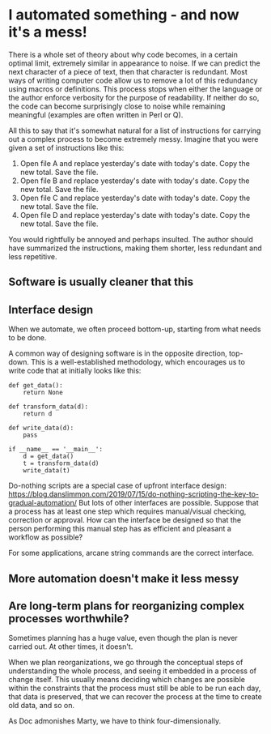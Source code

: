 # I automated something - and now it's a mess!

There is a whole set of theory about why code becomes, in a certain optimal limit, extremely similar in appearance to noise.
If we can predict the next character of a piece of text, then that character is redundant.
Most ways of writing computer code allow us to remove a lot of this redundancy using macros or definitions.
This process stops when either the language or the author enforce verbosity for the purpose of readability.
If neither do so, the code can become surprisingly close to noise while remaining meaningful (examples are often written in Perl or Q).

All this to say that it's somewhat natural for a list of instructions for carrying out a complex process to become extremely messy.
Imagine that you were given a set of instructions like this:

1. Open file A and replace yesterday's date with today's date. Copy the new total. Save the file.
2. Open file B and replace yesterday's date with today's date. Copy the new total. Save the file.
3. Open file C and replace yesterday's date with today's date. Copy the new total. Save the file.
4. Open file D and replace yesterday's date with today's date. Copy the new total. Save the file.

You would rightfully be annoyed and perhaps insulted. The author should have summarized the instructions, making them shorter, less redundant and less repetitive.

## Software is usually cleaner that this

## Interface design

When we automate, we often proceed bottom-up, starting from what needs to be done.

A common way of designing software is in the opposite direction, top-down.
This is a well-established methodology, which encourages us to write code that at initially looks like this:

```
def get_data():
    return None
    
def transform_data(d):
    return d
    
def write_data(d):
    pass
    
if __name__ == '__main__':
    d = get_data()
    t = transform_data(d)
    write_data(t)
```

Do-nothing scripts are a special case of upfront interface design: https://blog.danslimmon.com/2019/07/15/do-nothing-scripting-the-key-to-gradual-automation/
But lots of other interfaces are possible.
Suppose that a process has at least one step which requires manual/visual checking, correction or approval.
How can the interface be designed so that the person performing this manual step has as efficient and pleasant a workflow as possible?

For some applications, arcane string commands are the correct interface.

## More automation doesn't make it less messy

## Are long-term plans for reorganizing complex processes worthwhile?

Sometimes planning has a huge value, even though the plan is never carried out. At other times, it doesn't.

When we plan reorganizations, we go through the conceptual steps of understanding the whole process, and seeing it embedded in a process of change itself.
This usually means deciding which changes are possible within the constraints that the process must still be able to be run each day,
that data is preserved, that we can recover the process at the time to create old data, and so on.

As Doc admonishes Marty, we have to think four-dimensionally.
